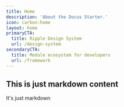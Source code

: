 ```yaml
---
title: Home
description: 'About the Docus Starter.'
icon: carbon:home
layout: home
primaryCTA: 
  title: Ripple Design System
  url: /design-system
secondaryCTA: 
  title: Module ecosystem for developers
  url: /framework
---
```


## This is just markdown content

It's just markdown

